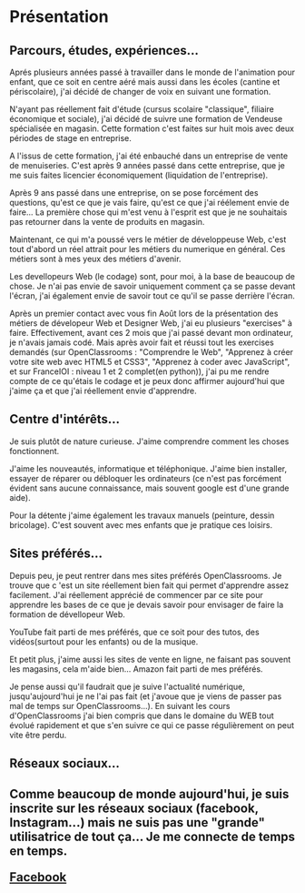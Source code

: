 <h1> Présentation </h1>

<h2> Parcours, études, expériences... </h2>
  <p>Aprés plusieurs années passé à travailler dans le monde de l'animation pour enfant, que ce soit en centre aéré mais aussi dans les écoles (cantine et périscolaire), j'ai décidé de changer de voix en suivant une formation. </p>
  <p>N'ayant pas réellement fait d'étude (cursus scolaire "classique", filiaire économique et sociale), j'ai décidé de suivre une formation de Vendeuse spécialisée en magasin. Cette formation c'est faites sur huit mois avec deux périodes de stage en entreprise.</p>
  <p>A l'issus de cette formation, j'ai été enbauché dans un entreprise de vente de menuiseries. C'est après 9 années passé dans cette entreprise, que je me suis faites licencier économiquement (liquidation de l'entreprise).</p>
  <p>Après 9 ans passé dans une entreprise, on se pose forcément des questions, qu'est ce que je vais faire, qu'est ce que j'ai réélement envie de faire... La première chose qui m'est venu à l'esprit est que je ne souhaitais pas retourner dans la vente de produits en magasin.</p>
  <p>Maintenant, ce qui m'a poussé vers le métier de développeuse Web, c'est tout d'abord un réel attrait pour les métiers du numerique en général. Ces métiers sont à mes yeux des métiers d'avenir.</p>
  <p>Les devellopeurs Web (le codage) sont, pour moi, à la base de beaucoup de chose. Je n'ai pas envie de savoir uniquement comment ça se passe devant l'écran, j'ai également envie de savoir tout ce qu'il se passe derrière l'écran.</p>
  <p>Après un premier contact avec vous fin Août lors de la présentation des métiers de dévelopeur Web et Designer Web, j'ai eu plusieurs "exercises" à faire. Effectivement, avant ces 2 mois que j'ai passé devant mon ordinateur, je n'avais jamais codé. Mais après avoir fait et réussi tout les exercises demandés (sur OpenClassrooms : "Comprendre le Web", "Apprenez à créer votre site web avec HTML5 et CSS3", "Apprenez à coder avec JavaScript", et sur FranceIOI : niveau 1 et 2 complet(en python)), j'ai pu me rendre compte de ce qu'étais le codage et je peux donc affirmer aujourd'hui que j'aime ça et que j'ai réellement envie d'apprendre. </p>
  
<h2> Centre d'intérêts... </h2>
  <p>Je suis plutôt de nature curieuse. J'aime comprendre comment les choses fonctionnent.</p>
  <p>J'aime les nouveautés, informatique et téléphonique. J'aime bien installer, essayer de réparer ou débloquer les ordinateurs (ce n'est pas forcément évident sans aucune connaissance, mais souvent google est d'une grande aide).</p>
  <p>Pour la détente j'aime également les travaux manuels (peinture, dessin bricolage). C'est souvent avec mes enfants que je pratique ces loisirs.</p>
  
<h2> Sites préférés... </h2>
  <p>Depuis peu, je peut rentrer dans mes sites préférés OpenClassrooms. Je trouve que c 'est un site réellement bien fait qui permet d'apprendre assez facilement. J'ai réellement apprécié de commencer par ce site pour apprendre les bases de ce que je devais savoir pour envisager de faire la formation de dévellopeur Web.</p>
  <p>YouTube fait parti de mes préférés, que ce soit pour des tutos, des vidéos(surtout pour les enfants) ou de la musique.</p>
  <p>Et petit plus, j'aime aussi les sites de vente en ligne, ne faisant pas souvent les magasins, cela m'aide bien... Amazon fait parti de mes préférés.</p>
  <p>Je pense aussi qu'il faudrait que je suive l'actualité numérique, jusqu'aujourd'hui je ne l'ai pas fait (et j'avoue que je viens de passer pas mal de temps sur OpenClassrooms...). En suivant les cours d'OpenClassrooms j'ai bien compris que dans le domaine du WEB tout évolué rapidement et que s'en suivre ce qui ce passe régulièrement on peut vite être perdu.</p>
  
<h2> Réseaux sociaux... <h2>
  <p> Comme beaucoup de monde aujourd'hui, je suis inscrite sur les réseaux sociaux (facebook, Instagram...) mais ne suis pas une "grande" utilisatrice de tout ça... Je me connecte de temps en temps.</p>
  <a href="https://www.facebook.com/aurelie.potier.71"> Facebook </a>
  
